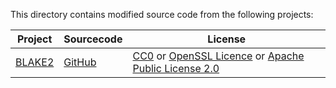 This directory contains modified source code from the following projects:

Project | Sourcecode | License
--------|------------|--------
[BLAKE2](https://blake2.net) | [GitHub](https://github.com/BLAKE2/BLAKE2) | [CC0](https://creativecommons.org/publicdomain/zero/1.0) or [OpenSSL Licence](https://www.openssl.org/source/license.html) or [Apache Public License 2.0](https://www.apache.org/licenses/LICENSE-2.0)
